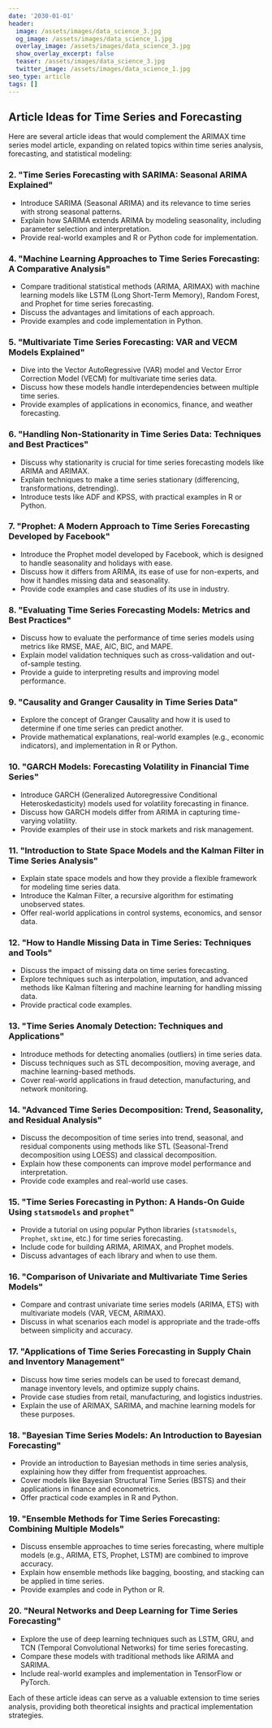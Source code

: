 ```yaml
---
date: '2030-01-01'
header:
  image: /assets/images/data_science_3.jpg
  og_image: /assets/images/data_science_1.jpg
  overlay_image: /assets/images/data_science_3.jpg
  show_overlay_excerpt: false
  teaser: /assets/images/data_science_3.jpg
  twitter_image: /assets/images/data_science_1.jpg
seo_type: article
tags: []
---
```


## Article Ideas for Time Series and Forecasting

Here are several article ideas that would complement the ARIMAX time series model article, expanding on related topics within time series analysis, forecasting, and statistical modeling:


### 2. **"Time Series Forecasting with SARIMA: Seasonal ARIMA Explained"**
   - Introduce SARIMA (Seasonal ARIMA) and its relevance to time series with strong seasonal patterns.
   - Explain how SARIMA extends ARIMA by modeling seasonality, including parameter selection and interpretation.
   - Provide real-world examples and R or Python code for implementation.



### 4. **"Machine Learning Approaches to Time Series Forecasting: A Comparative Analysis"**
   - Compare traditional statistical methods (ARIMA, ARIMAX) with machine learning models like LSTM (Long Short-Term Memory), Random Forest, and Prophet for time series forecasting.
   - Discuss the advantages and limitations of each approach.
   - Provide examples and code implementation in Python.

### 5. **"Multivariate Time Series Forecasting: VAR and VECM Models Explained"**
   - Dive into the Vector AutoRegressive (VAR) model and Vector Error Correction Model (VECM) for multivariate time series data.
   - Discuss how these models handle interdependencies between multiple time series.
   - Provide examples of applications in economics, finance, and weather forecasting.

### 6. **"Handling Non-Stationarity in Time Series Data: Techniques and Best Practices"**
   - Discuss why stationarity is crucial for time series forecasting models like ARIMA and ARIMAX.
   - Explain techniques to make a time series stationary (differencing, transformations, detrending).
   - Introduce tests like ADF and KPSS, with practical examples in R or Python.

### 7. **"Prophet: A Modern Approach to Time Series Forecasting Developed by Facebook"**
   - Introduce the Prophet model developed by Facebook, which is designed to handle seasonality and holidays with ease.
   - Discuss how it differs from ARIMA, its ease of use for non-experts, and how it handles missing data and seasonality.
   - Provide code examples and case studies of its use in industry.

### 8. **"Evaluating Time Series Forecasting Models: Metrics and Best Practices"**
   - Discuss how to evaluate the performance of time series models using metrics like RMSE, MAE, AIC, BIC, and MAPE.
   - Explain model validation techniques such as cross-validation and out-of-sample testing.
   - Provide a guide to interpreting results and improving model performance.

### 9. **"Causality and Granger Causality in Time Series Data"**
   - Explore the concept of Granger Causality and how it is used to determine if one time series can predict another.
   - Provide mathematical explanations, real-world examples (e.g., economic indicators), and implementation in R or Python.

### 10. **"GARCH Models: Forecasting Volatility in Financial Time Series"**
   - Introduce GARCH (Generalized Autoregressive Conditional Heteroskedasticity) models used for volatility forecasting in finance.
   - Discuss how GARCH models differ from ARIMA in capturing time-varying volatility.
   - Provide examples of their use in stock markets and risk management.

### 11. **"Introduction to State Space Models and the Kalman Filter in Time Series Analysis"**
   - Explain state space models and how they provide a flexible framework for modeling time series data.
   - Introduce the Kalman Filter, a recursive algorithm for estimating unobserved states.
   - Offer real-world applications in control systems, economics, and sensor data.

### 12. **"How to Handle Missing Data in Time Series: Techniques and Tools"**
   - Discuss the impact of missing data on time series forecasting.
   - Explore techniques such as interpolation, imputation, and advanced methods like Kalman filtering and machine learning for handling missing data.
   - Provide practical code examples.

### 13. **"Time Series Anomaly Detection: Techniques and Applications"**
   - Introduce methods for detecting anomalies (outliers) in time series data.
   - Discuss techniques such as STL decomposition, moving average, and machine learning-based methods.
   - Cover real-world applications in fraud detection, manufacturing, and network monitoring.

### 14. **"Advanced Time Series Decomposition: Trend, Seasonality, and Residual Analysis"**
   - Discuss the decomposition of time series into trend, seasonal, and residual components using methods like STL (Seasonal-Trend decomposition using LOESS) and classical decomposition.
   - Explain how these components can improve model performance and interpretation.
   - Provide code examples and real-world use cases.

### 15. **"Time Series Forecasting in Python: A Hands-On Guide Using `statsmodels` and `prophet`"**
   - Provide a tutorial on using popular Python libraries (`statsmodels`, `Prophet`, `sktime`, etc.) for time series forecasting.
   - Include code for building ARIMA, ARIMAX, and Prophet models.
   - Discuss advantages of each library and when to use them.

### 16. **"Comparison of Univariate and Multivariate Time Series Models"**
   - Compare and contrast univariate time series models (ARIMA, ETS) with multivariate models (VAR, VECM, ARIMAX).
   - Discuss in what scenarios each model is appropriate and the trade-offs between simplicity and accuracy.

### 17. **"Applications of Time Series Forecasting in Supply Chain and Inventory Management"**
   - Discuss how time series models can be used to forecast demand, manage inventory levels, and optimize supply chains.
   - Provide case studies from retail, manufacturing, and logistics industries.
   - Explain the use of ARIMAX, SARIMA, and machine learning models for these purposes.

### 18. **"Bayesian Time Series Models: An Introduction to Bayesian Forecasting"**
   - Provide an introduction to Bayesian methods in time series analysis, explaining how they differ from frequentist approaches.
   - Cover models like Bayesian Structural Time Series (BSTS) and their applications in finance and econometrics.
   - Offer practical code examples in R and Python.

### 19. **"Ensemble Methods for Time Series Forecasting: Combining Multiple Models"**
   - Discuss ensemble approaches to time series forecasting, where multiple models (e.g., ARIMA, ETS, Prophet, LSTM) are combined to improve accuracy.
   - Explain how ensemble methods like bagging, boosting, and stacking can be applied in time series.
   - Provide examples and code in Python or R.

### 20. **"Neural Networks and Deep Learning for Time Series Forecasting"**
   - Explore the use of deep learning techniques such as LSTM, GRU, and TCN (Temporal Convolutional Networks) for time series forecasting.
   - Compare these models with traditional methods like ARIMA and SARIMA.
   - Include real-world examples and implementation in TensorFlow or PyTorch.

Each of these article ideas can serve as a valuable extension to time series analysis, providing both theoretical insights and practical implementation strategies.
